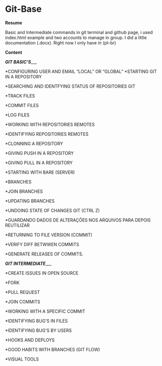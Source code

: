 
# Git-Base

**Resume**

Basic and Intermediate commands in git terminal and github page, i used index.html example and two accounts to manage in group.
I did a little documentation (.docx). 
Right now I only have in (pt-br)

**Content**

_______________GIT BASIC'S__________________

*CONFIGURING USER AND EMAIL “LOCAL” OR “GLOBAL”
*STARTING GIT IN A REPOSITORY

*SEARCHING AND IDENTFYING STATUS OF REPOSITORIES GIT

*TRACK FILES

*COMMIT FILES  

*LOG FILES

*WORKING WITH REPOSITORIES REMOTES 

*IDENTIFYING REPOSITORIES REMOTES

*CLONNING A REPOSITORY 

*GIVING PUSH IN A REPOSITORY 

*GIVING PULL IN A REPOSITORY 

*STARTING WITH BARE (SERVER)

*BRANCHES

*JOIN BRANCHES

*UPDATING BRANCHES

*UNDOING STATE OF CHANGES GIT (CTRL Z)  

*GUARDANDO DADOS DE ALTERAÇÕES NOS ARQUIVOS PARA DEPOIS REUTILIZAR

*RETURNING TO FILE VERSION (COMMIT)

*VERIFY DIFF BETWWEN COMMITS

*GENERATE RELEASES OF COMMITS.

_______________GIT INTERMEDIATE__________________

*CREATE ISSUES IN OPEN SOURCE

*FORK

*PULL REQUEST

*JOIN COMMITS

*WORKING WITH A SPECIFIC COMMIT

*IDENTIFYING BUG'S IN FILES

*IDENTIFYING BUG'S BY USERS 

*HOOKS AND DEPLOYS

*GOOD HABITS WITH BRANCHES (GIT FLOW)

*VISUAL TOOLS
